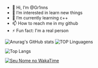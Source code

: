 - 👋 Hi, I’m @Gr1nns
- 👀 I’m interested in learn new things
- 🌱 I’m currently learning c++
- 📫 How to reach me in my github
- ⚡ Fun fact: I'm a real person


![Anurag's GitHub stats](https://github-readme-stats.vercel.app/api?username=Gr1nns&show_icons=true&theme=highcontrast)
![TOP Linguagens](https://github-readme-stats.vercel.app/api/top-langs/?username=Gr1nns&layout=compact&theme=chartreuse-dark)

![Top Langs](https://github-profile-summary-cards.vercel.app/api/cards/repos-per-language?username=Gr1nns&theme=github_dark)

[![Seu Nome no WakaTime](https://github-readme-stats.vercel.app/api/wakatime?username=Gr1nns)](https://github.com/anuraghazra/github-readme-stats)


